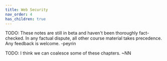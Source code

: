 ```yaml
---
title: Web Security
nav_order: 4
has_children: true
---
```


TODO: These notes are still in beta and haven't been thoroughly fact-checked. In
any factual dispute, all other course material takes precedence. Any feedback is
welcome. -peyrin

TODO: I think we can coalesce some of these chapters. ~NN
